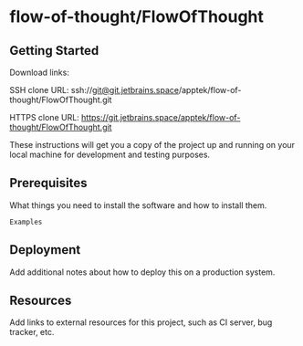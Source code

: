 # flow-of-thought/FlowOfThought



## Getting Started

Download links:

SSH clone URL: ssh://git@git.jetbrains.space/apptek/flow-of-thought/FlowOfThought.git

HTTPS clone URL: https://git.jetbrains.space/apptek/flow-of-thought/FlowOfThought.git



These instructions will get you a copy of the project up and running on your local machine for development and testing purposes.

## Prerequisites

What things you need to install the software and how to install them.

```
Examples
```

## Deployment

Add additional notes about how to deploy this on a production system.

## Resources

Add links to external resources for this project, such as CI server, bug tracker, etc.
